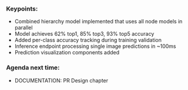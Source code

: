 ### Keypoints:

- Combined hierarchy model implemented that uses all node models in parallel
- Model achieves 62% top1, 85% top3, 93% top5 accuracy
- Added per-class accuracy tracking during training validation
- Inference endpoint processing single image predictions in ~100ms
- Prediction visualization components added

### Agenda next time:

- DOCUMENTATION: PR Design chapter
